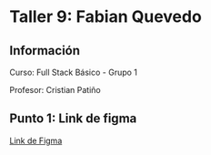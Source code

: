 <h1>Taller 9: Fabian Quevedo</h1>

<h2>Información</h2>
<p>Curso: Full Stack Básico - Grupo 1</p>
<p>Profesor: Cristian Patiño</p>

<h2>Punto 1: Link de figma</h2>
<a href="https://www.figma.com/file/7v4EzA8Zb10esAeG9fv4CZ/Fabian-Quevedo-Figma-Excercise?type=design&node-id=0%3A1&mode=design&t=LeDJN1hDHckst06B-1">Link de Figma</a>

